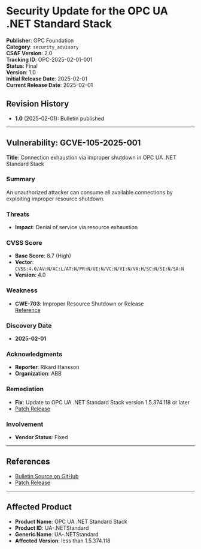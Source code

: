 # Security Update for the OPC UA .NET Standard Stack

**Publisher**: OPC Foundation  
**Category**: `security_advisory`  
**CSAF Version**: 2.0  
**Tracking ID**: OPC-2025-02-01-001  
**Status**: Final  
**Version**: 1.0  
**Initial Release Date**: 2025-02-01  
**Current Release Date**: 2025-02-01  

## Revision History

- **1.0** (2025-02-01): Bulletin published

---

## Vulnerability: GCVE-105-2025-001

**Title**: Connection exhaustion via improper shutdown in OPC UA .NET Standard Stack  

### Summary

An unauthorized attacker can consume all available connections by exploiting improper resource shutdown.

### Threats

- **Impact**: Denial of service via resource exhaustion

### CVSS Score

- **Base Score**: 8.7 (High)  
- **Vector**: `CVSS:4.0/AV:N/AC:L/AT:N/PR:N/UI:N/VC:N/VI:N/VA:H/SC:N/SI:N/SA:N`  
- **Version**: 4.0

### Weakness

- **CWE-703**: Improper Resource Shutdown or Release  
  [Reference](https://cwe.mitre.org/data/definitions/703.html)

### Discovery Date

- **2025-02-01**

### Acknowledgments

- **Reporter**: Rikard Hansson  
- **Organization**: ABB

### Remediation

- **Fix**: Update to OPC UA .NET Standard Stack version 1.5.374.118 or later  
- [Patch Release](https://github.com/OPCFoundation/UA-.NETStandard/releases/tag/1.5.374.118)

### Involvement

- **Vendor Status**: Fixed

---

## References

- [Bulletin Source on GitHub](https://github.com/OPCFoundation/SecurityBulletins/tree/master/2025/001)  
- [Patch Release](https://github.com/OPCFoundation/UA-.NETStandard/releases/tag/1.5.374.118)

---

## Affected Product

- **Product Name**: OPC UA .NET Standard Stack  
- **Product ID**: UA-.NETStandard  
- **Generic Name**: UA-.NETStandard  
- **Affected Version**: less than 1.5.374.118
